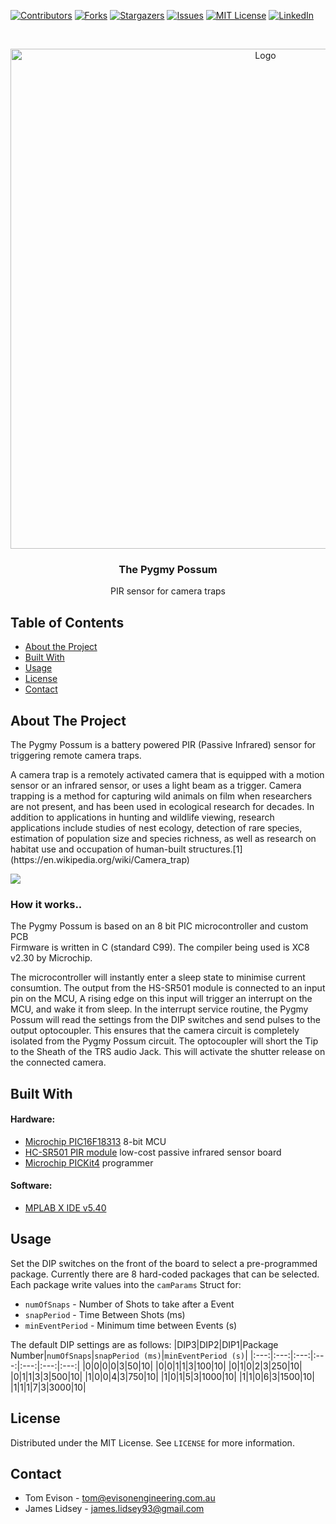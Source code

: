 [![Contributors][contributors-shield]][contributors-url]
[![Forks][forks-shield]][forks-url]
[![Stargazers][stars-shield]][stars-url]
[![Issues][issues-shield]][issues-url]
[![MIT License][license-shield]][license-url]
[![LinkedIn][linkedin-shield]][linkedin-url]

<!-- PROJECT LOGO -->
<br />
<p align="center">
  <a href="https://github.com/tomevison/">
    <img src="banner.png" alt="Logo" width="800">
  </a>

  <h3 align="center">The Pygmy Possum</h3>
  <p align="center">PIR sensor for camera traps</p>
</p>

<!-- TABLE OF CONTENTS -->
## Table of Contents

* [About the Project](#about-the-project)
* [Built With](#built-with)
* [Usage](#usage)
* [License](#license)
* [Contact](#contact)

<!-- ABOUT THE PROJECT -->
## About The Project

<p>
The Pygmy Possum is a battery powered PIR (Passive Infrared) sensor for triggering remote camera traps. 
</p>

<p>
A camera trap is a remotely activated camera that is equipped with a motion sensor or an infrared sensor, or uses a light beam as a trigger. Camera trapping is a method for capturing wild animals on film when researchers are not present, and has been used in ecological research for decades. In addition to applications in hunting and wildlife viewing, research applications include studies of nest ecology, detection of rare species, estimation of population size and species richness, as well as research on habitat use and occupation of human-built structures.[1](https://en.wikipedia.org/wiki/Camera_trap)
</p>

![]("images/IMG-1918.png")

### How it works..
<p>
The Pygmy Possum is based on an 8 bit PIC microcontroller and custom PCB
<br />
Firmware is written in C (standard C99). The compiler being used is XC8 v2.30 by Microchip.
</p>
<p>
The microcontroller will instantly enter a sleep state to minimise current consumtion. The output from the HS-SR501 module is connected to an input pin on the MCU, A rising edge on this input will trigger an interrupt on the MCU, and wake it from sleep. In the interrupt service routine, the Pygmy Possum will read the settings from the DIP switches and send pulses to the output optocoupler. This ensures that the camera circuit is completely isolated from the Pygmy Possum circuit. The optocoupler will short the Tip to the Sheath of the TRS audio Jack. This will activate the shutter release on the connected camera.
</p>

## Built With
#### Hardware:
* [Microchip PIC16F18313](https://www.microchip.com/PIC16F18313) 8-bit MCU
* [HC-SR501 PIR module](https://lastminuteengineers.com/pir-sensor-arduino-tutorial/) low-cost passive infrared sensor board
* [Microchip PICKit4](https://www.microchip.com/PICKIT4) programmer
#### Software:
* [MPLAB X IDE v5.40](https://www.microchip.com/mplab/mplab-x-ide)

<!-- USAGE EXAMPLES -->
## Usage

Set the DIP switches on the front of the board to select a pre-programmed package. Currently there are 8 hard-coded packages that can be selected. Each package write values into the `camParams` Struct for:
* `numOfSnaps` - Number of Shots to take after a Event
* `snapPeriod` - Time Between Shots (ms)
* `minEventPeriod` - Minimum time between Events (s)

The default DIP settings are as follows:
|DIP3|DIP2|DIP1|Package Number|`numOfSnaps`|`snapPeriod (ms)`|`minEventPeriod (s)`|
|:---:|:---:|:---:|:---:|:---:|:---:|:---:|
|0|0|0|0|3|50|10|
|0|0|1|1|3|100|10|
|0|1|0|2|3|250|10|
|0|1|1|3|3|500|10|
|1|0|0|4|3|750|10|
|1|0|1|5|3|1000|10|
|1|1|0|6|3|1500|10|
|1|1|1|7|3|3000|10|

<!-- table can be generated with https://www.tablesgenerator.com/markdown_tables -->

<!-- LICENSE -->
## License

Distributed under the MIT License. See `LICENSE` for more information.

<!-- CONTACT -->
## Contact

* Tom Evison - tom@evisonengineering.com.au
* James Lidsey - james.lidsey93@gmail.com

<!-- MARKDOWN LINKS & IMAGES -->
<!-- https://www.markdownguide.org/basic-syntax/#reference-style-links -->
[contributors-shield]: https://img.shields.io/github/contributors/tomevison/repo.svg?style=flat-square
[contributors-url]: https://github.com/tomevison/PYGMY/graphs/contributors
[forks-shield]: https://img.shields.io/github/forks/tomevison/repo.svg?style=flat-square
[forks-url]: https://github.com/tomevison/repo/network/members
[stars-shield]: https://img.shields.io/github/stars/tomevison/repo.svg?style=flat-square
[stars-url]: https://github.com/tomevison/repo/stargazers
[issues-shield]: https://img.shields.io/github/issues/tomevison/repo.svg?style=flat-square
[issues-url]: https://github.com/EmbeddedEnvironmental/PygmyPossum_Firmware/issues
[license-shield]: https://img.shields.io/github/license/tomevison/repo.svg?style=flat-square
[license-url]: https://github.com/EmbeddedEnvironmental/PygmyPossum_Firmware/blob/master/LICENSE
[linkedin-shield]: https://img.shields.io/badge/-LinkedIn-black.svg?style=flat-square&logo=linkedin&colorB=555
[linkedin-url]: https://www.linkedin.com/in/thomas-evison-87b27073/
